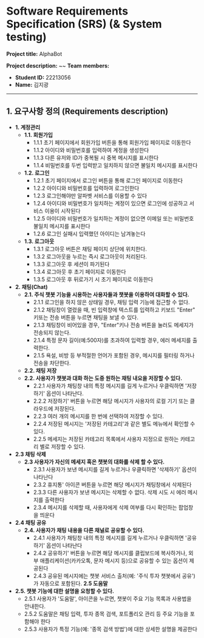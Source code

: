 # Software Requirements Specification (SRS) (& System testing)

**Project title:** AlphaBot

**Project description:** ~~
**Team members:**
- **Student ID:** 22213056
- **Name:** 김지광

---

## 1. 요구사항 정의 (Requirements description)

- **1. 계정관리**
  - **1.1. 회원가입**
    - 1.1.1 초기 페이지에서 회원가입 버튼을 통해 회원가입 페이지로 이동한다
    - 1.1.2 아이디와 비밀번호를 입력하여 계정을 생성한다
    - 1.1.3 다른 유저와 ID가 중복될 시 중복 메시지를 표시한다
    - 1.1.4 비밀번호를 두번 입력받고 일치하지 않으면 불일치 메시지를 표시한다
  - **1.2. 로그인**
    - 1.2.1 초기 페이지에서 로그인 버튼을 통해 로그인 페이지로 이동한다
    - 1.2.2 아이디와 비밀번호를 입력하여 로그인한다
    - 1.2.3 로그인해야만 알파벳 서비스를 이용할 수 있다
    - 1.2.4 아이디와 비밀번호가 일치하는 계정이 있으면 로그인에 성공하고 서비스 이용이 시작된다
    - 1.2.5 아이디와 비밀번호가 일치하는 계정이 없으면 이메일 또는 비밀번호 불일치 메시지를 표시한다
    - 1.2.6 로그인 실패시 입력했던 아이디는 남겨놓는다
  - **1.3. 로그아웃**
    - 1.3.1 로그아웃 버튼은 채팅 페이지 상단에 위치한다.
    - 1.3.2 로그아웃을 누르는 즉시 로그아웃이 처리된다.
    - 1.3.3 로그아웃 후 세션이 파기된다
    - 1.3.4 로그아웃 후 초기 페이지로 이동한다
    - 1.3.5 로그아웃 후 뒤로가기 시 초기 페이지로 이동한다
- **2. 채팅(Chat)**
  - **2.1. 주식 챗봇 기능을 시용하는 사용자들과 챗봇을 이용하여 대화할 수 있다.**
    - 2.1.1 로그인을 하지 않은 상태일 경우, 채팅 입력 기능에 접근할 수 없다.
    - 2.1.2 채팅창이 열렸을 때, 빈 입력창에 텍스트를 입력하고 키보드 "Enter" 키또는 전송 버튼을 누르면 채팅을 보낼 수 있다.
    - 2.1.3 채팅창이 비어있을 경우, "Enter"키나 전송 버튼을 눌러도 메세지가 전송되지 않는다.
    - 2.1.4 특정 문자 길이(예:500자)를 초과하여 입력할 경우, 에러 메세지를 출력한다.
    - 2.1.5 욕설, 비방 등 부적절한 언어가 포함된 경우, 메시지를 필터링 하거나 전송을 차단한다.
  - **2.2. 채팅 저장**
  - **2.2. 사용자가 챗봇과 대화 하는 도중 원하는 채팅 내요을 저장할 수 있다.**
    - 2.2.1 사용자가 채팅창 내의 특정 메시지를 길게 누르거나 우클릭하면 '저장하기' 옵션이 나타난다.
    - 2.2.2 저장하기' 버튼을 누르면 해당 메시지가 사용자의 로컬 기기 또는 클라우드에 저장된다.
    - 2.2.3 여러 개의 메시지를 한 번에 선택하여 저장할 수 있다.
    - 2.2.4 저장된 메시지는 '저장된 카테고리'과 같은 별도 메뉴에서 확인할 수 있다.
    - 2.2.5 메세지는 저장된 카테고리 목록에서 사용자 지정으로 원하는 카테고리 별로 저장할 수 있다.
- **2.3 채팅 삭제**
  - **2.3 사용자가 자신의 메세지 혹은 챗봇의 대화를 삭제 할 수 있다.**
    - 2.3.1 사용자가 보낸 메시지를 길게 누르거나 우클릭하면 '삭제하기' 옵션이 나타난다
    - 2.3.2 휴지통' 아이콘 버튼을 누르면 해당 메시지가 채팅창에서 삭제된다
    - 2.3.3 다른 사용자가 보낸 메시지는 삭제할 수 없다. 삭제 시도 시 에러 메시지를 출력한다
    - 2.3.4 메시지를 삭제할 때, 사용자에게 삭제 여부를 다시 확인하는 팝업창을 띄운다
- **2.4 채팅 공유**
  - **2.4. 사용자가 채팅 내용을 다른 채널로 공유할 수 있다.**
    - 2.4.1 사용자가 채팅창 내의 특정 메시지를 길게 누르거나 우클릭하면 '공유하기' 옵션이 나타난다
    - 2.4.2 공유하기' 버튼을 누르면 해당 메시지를 클립보드에 복사하거나, 외부 애플리케이션(카카오톡, 문자 메시지 등)으로 공유할 수 있는 옵션이 제공된다
    - 2.4.3 공유된 메시지에는 챗봇 서비스 출처(예: '주식 투자 챗봇에서 공유')가 자동으로 포함된다.
 **2.5 도움말**
 - **2.5. 챗봇 기능에 대한 설명을 요청할 수 있다.**
   - 2.5.1 사용자가 '도움말',  아이콘을 누르면, 챗봇이 주요 기능 목록과 사용법을 안내한다.
   - 2.5.2 도움말은 채팅 입력, 투자 종목 검색, 포트폴리오 관리 등 주요 기능을 포함해야 한다
   - 2.5.3 사용자가 특정 기능(예: '종목 검색 방법')에 대한   상세한 설명을 제공한다